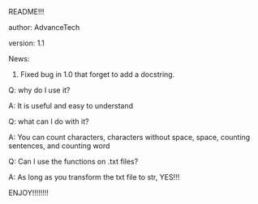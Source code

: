 README!!!


author: AdvanceTech

version: 1.1 

News:
1. Fixed bug in 1.0 that forget to add a docstring.


Q: why do I use it?

A: It is useful and easy to understand

Q: what can I do with it?

A: You can count characters, characters without space, space, counting sentences, and counting word

Q: Can I use the functions on .txt files?

A: As long as you transform the txt file to str, YES!!!

ENJOY!!!!!!!!